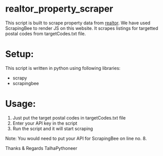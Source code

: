# realtor_property_scraper
This script is built to scrape property data from [realtor](https://www.realtor.com/realestateandhomes-search/). We have used ScrapingBee to render JS on this website. It scrapes listings for targetted postal codes from targetCodes.txt file.

# Setup:
This script is written in python using following libraries:
- scrapy
- scrapingbee

# Usage:
1) Just put the target postal codes in targetCodes.txt file
2) Enter your API key in the script
3) Run the script and it will start scraping

Note: You would need to put your API for ScrapingBee on line no. 8.

Thanks & Regards
TalhaPythoneer
